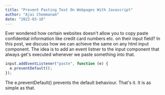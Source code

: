 ```yaml
---
title: "Prevent Pasting Text On Webpages With Javascript"
author: "Ajai Chemmanam"
date: "2022-03-10"
---
```


Ever wondered how certain websites doesn't allow you to copy paste confidential information like credit card numbers etc. on their input field?
In this post, we discuss how we can achieve the same on any html input component.
The idea is to add an event listner to the input component that always get's executed whenever we paste something into that.

```javascript
input.addEventListener("paste", function (e) {
  e.preventDefault();
});
```

The e.preventDefault() prevents the default behaviour.
That's it. It is as simple as that.
